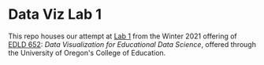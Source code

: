 # Data Viz Lab 1

This repo houses our attempt at [Lab 1](https://dataviz-2021.netlify.app/lab-1/) from the Winter 2021 offering of [EDLD 652](https://dataviz-2021.netlify.app): *Data Visualization for Educational Data Science*, offered through the University of Oregon's College of Education.
